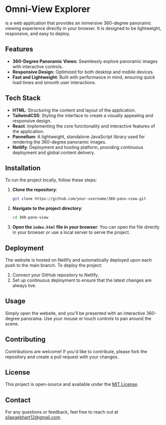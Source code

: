 # Omni-View Explorer
 is a web application that provides an immersive 360-degree panoramic viewing experience directly in your browser. It is designed to be lightweight, responsive, and easy to deploy.

## Features

- **360-Degree Panoramic Views**: Seamlessly explore panoramic images with interactive controls.
- **Responsive Design**: Optimized for both desktop and mobile devices.
- **Fast and Lightweight**: Built with performance in mind, ensuring quick load times and smooth user interactions.

## Tech Stack

- **HTML**: Structuring the content and layout of the application.
- **TailwindCSS**: Styling the interface to create a visually appealing and responsive design.
- **React**: Implementing the core functionality and interactive features of the application.
- **Pannellum**: A lightweight, standalone JavaScript library used for rendering the 360-degree panoramic images.
- **Netlify**: Deployment and hosting platform, providing continuous deployment and global content delivery.

## Installation

To run the project locally, follow these steps:

1. **Clone the repository**:
    ```bash
    git clone https://github.com/your-username/360-pano-view.git
    ```
2. **Navigate to the project directory**:
    ```bash
    cd 360-pano-view
    ```
3. **Open the `index.html` file in your browser**:
    You can open the file directly in your browser or use a local server to serve the project.

## Deployment

The website is hosted on Netlify and automatically deployed upon each push to the main branch. To deploy the project:

1. Connect your GitHub repository to Netlify.
2. Set up continuous deployment to ensure that the latest changes are always live.

## Usage

Simply open the website, and you'll be presented with an interactive 360-degree panorama. Use your mouse or touch controls to pan around the scene.

## Contributing

Contributions are welcome! If you'd like to contribute, please fork the repository and create a pull request with your changes.

## License

This project is open-source and available under the [MIT License](LICENSE).

## Contact

For any questions or feedback, feel free to reach out at [silasgebhart12@gmail.com](mailto:silasgebhart12@gmail.com).

